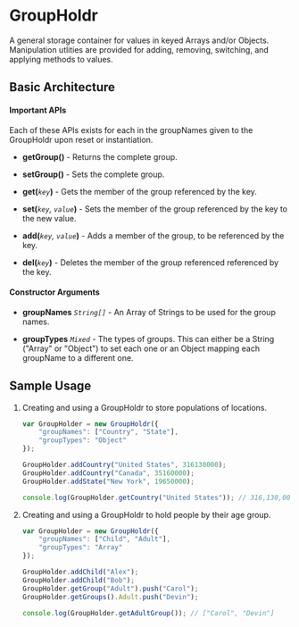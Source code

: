 # GroupHoldr

A general storage container for values in keyed Arrays and/or Objects.
Manipulation utlities are provided for adding, removing, switching, and
applying methods to values.


## Basic Architecture

#### Important APIs

Each of these APIs exists for each <name> in the groupNames given to the 
GroupHoldr upon reset or instantiation.

* **get<Name>Group()** - Returns the complete <Name> group.

* **set<Name>Group()** - Sets the complete <Name> group.

* **get<Name>(***`key`***)** - Gets the member of the <Name> group referenced by
the key.

* **set<Name>(***`key`, `value`***)** - Sets the member of the <Name> group 
referenced by the key to the new value.

* **add<Name>(***`key`, `value`***)** - Adds a member of the <Name> group, to be 
referenced by the key.

* **del<Name>(***`key`***)** - Deletes the member of the <Name> group referenced
referenced by the key.

#### Constructor Arguments

* **groupNames** *`String[]`* - An Array of Strings to be used for the group
names.

* **groupTypes** *`Mixed`* - The types of groups. This can either be a String
("Array" or "Object") to set each one or an Object mapping each groupName to a
different one.


## Sample Usage

1.  Creating and using a GroupHoldr to store populations of locations.

    ```javascript
    var GroupHolder = new GroupHoldr({
        "groupNames": ["Country", "State"],
        "groupTypes": "Object"
    });

    GroupHolder.addCountry("United States", 316130000);
    GroupHolder.addCountry("Canada", 35160000);
    GroupHolder.addState("New York", 19650000);

    console.log(GroupHolder.getCountry("United States")); // 316,130,000
    ```

2.  Creating and using a GroupHoldr to hold people by their age group.

    ```javascript
    var GroupHolder = new GroupHoldr({
        "groupNames": ["Child", "Adult"],
        "groupTypes": "Array"
    });

    GroupHolder.addChild("Alex");
    GroupHolder.addChild("Bob");
    GroupHolder.getGroup("Adult").push("Carol");
    GroupHolder.getGroups().Adult.push("Devin");

    console.log(GroupHolder.getAdultGroup()); // ["Carol", "Devin"]
    ```